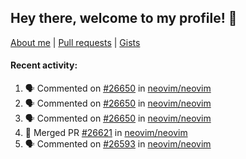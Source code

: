 ## Hey there, welcome to my profile! 👋

[About me](https://seandewar.github.io/)
 | [Pull requests](https://github.com/search?p=1&q=author%3Aseandewar+is%3Apr)
 | [Gists](https://gist.github.com/seandewar)

#### Recent activity:

<!--START_SECTION:activity-->
1. 🗣 Commented on [#26650](https://github.com/neovim/neovim/issues/26650#issuecomment-1863566875) in [neovim/neovim](https://github.com/neovim/neovim)
2. 🗣 Commented on [#26650](https://github.com/neovim/neovim/issues/26650#issuecomment-1863563328) in [neovim/neovim](https://github.com/neovim/neovim)
3. 🗣 Commented on [#26650](https://github.com/neovim/neovim/issues/26650#issuecomment-1863552652) in [neovim/neovim](https://github.com/neovim/neovim)
4. 🎉 Merged PR [#26621](https://github.com/neovim/neovim/pull/26621) in [neovim/neovim](https://github.com/neovim/neovim)
5. 🗣 Commented on [#26593](https://github.com/neovim/neovim/issues/26593#issuecomment-1858297187) in [neovim/neovim](https://github.com/neovim/neovim)
<!--END_SECTION:activity-->
